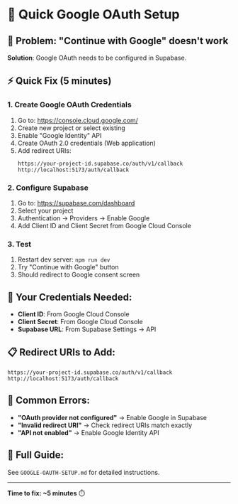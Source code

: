 # 🔐 Quick Google OAuth Setup

## 🚨 Problem: "Continue with Google" doesn't work

**Solution**: Google OAuth needs to be configured in Supabase.

## ⚡ Quick Fix (5 minutes)

### 1. Create Google OAuth Credentials
1. Go to: https://console.cloud.google.com/
2. Create new project or select existing
3. Enable "Google Identity" API
4. Create OAuth 2.0 credentials (Web application)
5. Add redirect URIs:
   ```
   https://your-project-id.supabase.co/auth/v1/callback
   http://localhost:5173/auth/callback
   ```

### 2. Configure Supabase
1. Go to: https://supabase.com/dashboard
2. Select your project
3. Authentication → Providers → Enable Google
4. Add Client ID and Client Secret from Google Cloud Console

### 3. Test
1. Restart dev server: `npm run dev`
2. Try "Continue with Google" button
3. Should redirect to Google consent screen

## 🔧 Your Credentials Needed:
- **Client ID**: From Google Cloud Console
- **Client Secret**: From Google Cloud Console
- **Supabase URL**: From Supabase Settings → API

## 📋 Redirect URIs to Add:
```
https://your-project-id.supabase.co/auth/v1/callback
http://localhost:5173/auth/callback
```

## 🚨 Common Errors:
- **"OAuth provider not configured"** → Enable Google in Supabase
- **"Invalid redirect URI"** → Check redirect URIs match exactly
- **"API not enabled"** → Enable Google Identity API

## 📖 Full Guide:
See `GOOGLE-OAUTH-SETUP.md` for detailed instructions.

---
**Time to fix: ~5 minutes** ⏱️ 